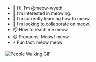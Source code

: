 <div>
<ul>
<li> 👋 Hi, I’m @meow-wyeth </li>
<li> 👀 I’m interested in meowing. </li>
<li> 🌱 I’m currently learning how to meow. </li>
<li> 💞️ I’m looking to collaborate on meow. </li>
<li> 📫 How to reach me meow. </li>
<li> 😄 Pronouns: Meow/ meow </li>
<li> ⚡ Fun fact: meow meow </li>
</ul>
<img src="https://i.pinimg.com/originals/6c/c4/a5/6cc4a5725b805ad019c2de8a0f959b84.gif" alt="People Walking GIF">
